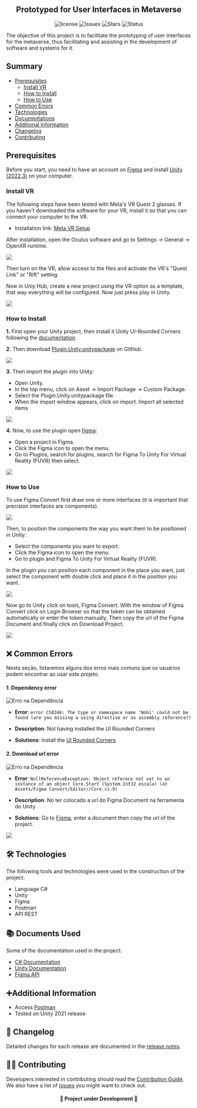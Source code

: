 <h2 align="center">Prototyped for User Interfaces in Metaverse</h2>

<div align="center">

![license](https://img.shields.io/github/license/uramakilab/figma-vr-unity-converter) ![Issues](https://img.shields.io/github/issues/uramakilab/figma-vr-unity-converter) ![Stars](https://img.shields.io/github/stars/uramakilab/figma-vr-unity-converter) ![Status](https://img.shields.io/badge/status-Development-orange)

</div>

The objective of this project is to facilitate the prototyping of user interfaces for the metaverse, thus facilitating and assisting in the development of software and systems for it.

## Summary
* [Prerequisites](#prerequisites)
    * [Install VR](#installVR)
    * [How to Install](#howInstall)
    * [How to Use](#howUse)
* [Common Errors](#commonErros)
* [Technologies](#🛠️-technologies)
* [Documentations](#📚-documents-used)
* [Additional Information](#additional-information)
* [Changelog](#changelog)
* [Contributing](#contributing)
<!--* [Thanks](#thanks)-->

## Prerequisites
Before you start, you need to have an account on <a href="https://www.figma.com" target="_blank">Figma</a> and install <a href="https://unity.com/download" target="_blank">Unity (2022.3)</a> on your computer.

<div id="installVR"/>

### Install VR
The following steps have been tested with Meta's VR Quest 2 glasses. If you haven't downloaded the software for your VR, install it so that you can connect your computer to the VR.

* Installation link: [Meta VR Setup](https://www.meta.com/quest/setup/)

After installation, open the Oculus software and go to Settings -> General -> OpenXR runtime.

<img src="/assets/configOculus.png">

Then turn on the VR, allow access to the files and activate the VR's "Quest Link" or "Rift" setting.

Now in Uniy Hub, create a new project using the VR option as a template, that way everything will be configured. Now just press play in Unity.

<img src="/assets/createProject.png">

<div id="howInstall"/>

### How to Install
**1.** First open your Unity project, then install it Unity UI-Rounded Corners following the [documentation](https://github.com/kirevdokimov/Unity-UI-Rounded-Corners).

**2.** Then download [Plugin.Unity.unitypackage](https://github.com/uramakilab/figma-vr-unity-converter/releases) on GitHub.

<img src="/assets/download.gif">

**3.** Then import the plugin into Unity:
* Open Unity.
* In the top menu, click on Asset -> Import Package -> Custom Package.
* Select the Plugin.Unity.unitypackage file.
* When the import window appears, click on import. Import all selected items

<img src="/assets/importUnity.gif">

**4.** Now, to use the plugin open <a href="https://www.figma.com/" target="_blank">figma</a>:
* Open a project in Figma.
* Click the Figma icon to open the menu.
* Go to Plugins, search for plugins, search for Figma To Unity For Virtual Reality (FUVR) then select.

<img src="/assets/importeFigma.gif">

<div id="howUse"/>

### How to Use
To use Figma Convert first draw one or more interfaces (it is important that precision interfaces are components).

<img src="/assets/interfaceFigma.png">

Then, to position the components the way you want them to be positioned in Unity:
* Select the components you want to export.
* Click the Figma icon to open the menu.
* Go to plugin and Figma To Unity For Virtual Reality (FUVR).

In the plugin you can position each component in the place you want, just select the component with double click and place it in the position you want.

<img src="/assets/pluginFigma.gif">

Now go to Unity click on tools, Figma Convert. With the window of Figma Convert click on Login Browser so that the token can be obtained automatically or enter the token manually. Then copy the url of the Figma Document and finally click on Download Project.

<img src="/assets/pluginUnity.gif">

<div id="commonErros"/>

## ❌ Common Errors
Nesta seção, listaremos alguns dos erros mais comuns que os usuários podem encontrar ao usar este projeto.

#### 1. Dependency error

![Erro na Dependência](./assets/errors/dependencia.png)
  * **Error**: `error CS0246: The type or namespace name 'Nobi' could not be found (are you missing a using directive or as assembly reference?)`

 * **Description**: Not having installed the UI Rounded Corners
 * **Solutions**: Install the [UI Rounded Corners](https://github.com/kirevdokimov/Unity-UI-Rounded-Corners)

 #### 2. Download url error

![Erro na Dependência](./assets/errors/url.png)
  * **Error**: `NullReferenceException: Object referece not set to an instance of an object Core.Start (System.Int32 escala) (at Assets/Figma Convert/Editor//Core.cs:9)`

 * **Description**: No ter colocado a url do Figma Document na ferramenta do Unity
 * **Solutions**: Go to [Figma](https://www.figma.com/), enter a document then copy the url of the project.

 ![](./assets/errors/copyUrl.png)


## 🛠️ Technologies
The following tools and technologies were used in the construction of the project:

* Language C#
* Unity 
* Figma
* Postman
* API REST

## 📚 Documents Used
Some of the documentation used in the project:

* [C# Documentation](https://learn.microsoft.com/pt-br/dotnet/csharp/)
* [Unity Documentation](https://docs.unity.com/)
* [Figma API](https://www.figma.com/developers/api)


## ➕Additional Information

- Access [Postman](https://orange-space-957236.postman.co/workspace/Prototipado-para-interfaces-de-~d9f0f502-42b6-4da1-b34c-cacaf76b84bf/collection/21577195-86734ae6-cf68-4ac8-8aee-78992c835af9?action=share&creator=21577195)
- Tested on Unity 2021 release

<div id="changelog"/>

## 📝 Changelog

Detailed changes for each release are documented in the [release notes](/CHANGELOG.md).

<div id="contributing"/>

## 💁‍♂️ Contributing

Developers interested in contributing should read the [Contribution Guide](/CONTRIBUTING.md).
We also have a list of [issues](https://github.com/uramakilab/figma-vr-unity-converter/issues) you might want to check out.

<!--## Thanks-->

<h4 align="center">🚧 Project under Development 🚧</h4>
